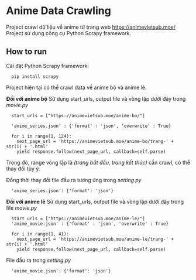 # Anime Data Crawling

Project crawl dữ liệu về anime từ trang web https://animevietsub.moe/
Project sử dụng công cụ Python Scrapy framework.

## How to run

Cài đặt Python Scrapy framework:
```
  pip install scrapy
```

Project hiện tại có thể crawl data về anime bộ và anime lẻ.

**Đối với anime bộ**
Sử dụng start_urls, output file và vòng lặp dưới đây trong *movie.py* 
```
  start_urls = ["https://animevietsub.moe/anime-bo/"]

  'anime_series.json' : {'format' : 'json', 'overwrite' : True}

  for i in range(1, 124):
    next_page_url = 'https://animevietsub.moe/anime-bo/trang-' + str(i) + '.html'
    yield response.follow(next_page_url, callback=self.parse)
```
Trong đó, range vòng lặp là *(trang bắt đầu, trang kết thúc)* cần crawl, có thể thay đổi tùy ý. 

Đồng thời thay đổi file đầu ra tương ứng trong *setting.py*
```
  'anime_series.json': {'format': 'json'}
```

**Đối với anime lẻ**
Sử dụng start_urls, output file và vòng lặp dưới đây trong file *movie.py* 
```
  start_urls = ["https://animevietsub.moe/anime-le/"]
  'anime_movie.json' : {'format' : 'json', 'overwrite' : True}

  for i in range(1, 41):
    next_page_url = 'https://animevietsub.moe/anime-le/trang-' + str(i) + '.html'
    yield response.follow(next_page_url, callback=self.parse)
```
File đầu ra trong *setting.py*
```
  'anime_movie.json': {'format': 'json'}
```
